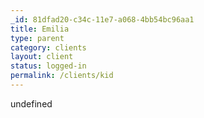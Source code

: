 ```yaml
---
_id: 81dfad20-c34c-11e7-a068-4bb54bc96aa1
title: Emilia
type: parent
category: clients
layout: client
status: logged-in
permalink: /clients/kid
---
```

undefined
